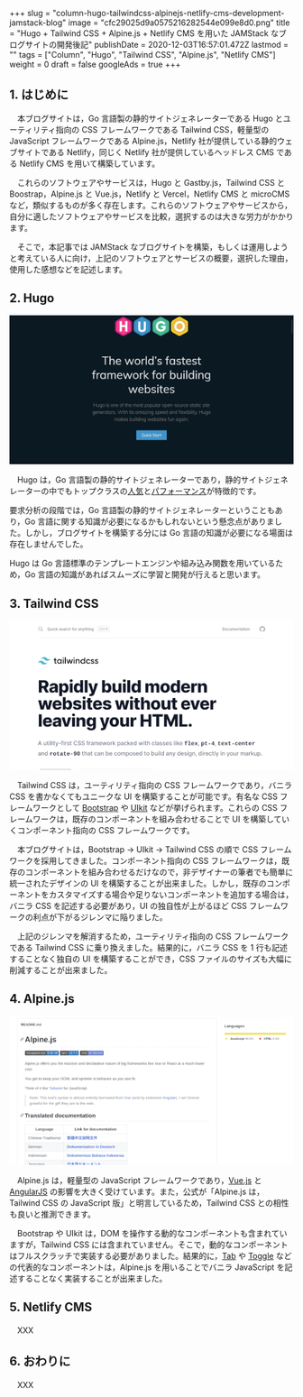 +++
slug = "column-hugo-tailwindcss-alpinejs-netlify-cms-development-jamstack-blog"
image = "cfc29025d9a0575216282544e099e8d0.png"
title = "Hugo + Tailwind CSS + Alpine.js + Netlify CMS を用いた JAMStack なブログサイトの開発後記"
publishDate = 2020-12-03T16:57:01.472Z
lastmod = ""
tags = ["Column", "Hugo", "Tailwind CSS", "Alpine.js", "Netlify CMS"]
weight = 0
draft = false
googleAds = true
+++
## 1. はじめに

　本ブログサイトは，Go 言語製の静的サイトジェネレーターである Hugo とユーティリティ指向の CSS フレームワークである Tailwind CSS，軽量型の JavaScript フレームワークである Alpine.js，Netlify 社が提供している静的ウェブサイトである Netlify，同じく Netlify 社が提供しているヘッドレス CMS である Netlify CMS を用いて構築しています。

　これらのソフトウェアやサービスは，Hugo と Gastby.js，Tailwind CSS と Boostrap，Alpine.js と Vue.js，Netlify と Vercel，Netlify CMS と microCMS など，類似するものが多く存在します。これらのソフトウェアやサービスから，自分に適したソフトウェアやサービスを比較，選択するのは大きな労力がかかります。

　そこで，本記事では JAMStack なブログサイトを構築，もしくは運用しようと考えている人に向け，上記のソフトウェアとサービスの概要，選択した理由，使用した感想などを記述します。

## 2. Hugo

[![Hugo](95a8716b0089229bb8afced7b37a656c.png)](https://gohugo.io/)

　Hugo は，Go 言語製の静的サイトジェネレーターであり，静的サイトジェネレーターの中でもトップクラスの[人気](https://jamstack.org/generators/)と[パフォーマンス](https://qiita.com/tnzk/items/4863e2c559f6b71b72e0#%E6%A4%9C%E8%A8%BC%E7%B5%90%E6%9E%9C)が特徴的です。

要求分析の段階では，Go 言語製の静的サイトジェネレーターということもあり，Go 言語に関する知識が必要になるかもしれないという懸念点がありました。しかし，ブログサイトを構築する分には Go 言語の知識が必要になる場面は存在しませんでした。

Hugo は Go 言語標準のテンプレートエンジンや組み込み関数を用いているため，Go 言語の知識があればスムーズに学習と開発が行えると思います。

## 3. Tailwind CSS

[![Tailwind CSS](a1f75b55d405d9ac433e2983077071a0.png)](https://tailwindcss.com/)

　Tailwind CSS は，ユーティリティ指向の CSS フレームワークであり，バニラ CSS を書かなくてもユニークな UI を構築することが可能です。有名な CSS フレームワークとして [Bootstrap](https://getbootstrap.com/) や [UIkit](https://getuikit.com/) などが挙げられます。これらの CSS フレームワークは，既存のコンポーネントを組み合わせることで UI を構築していくコンポーネント指向の CSS フレームワークです。

　本ブログサイトは，Bootstrap → UIkit → Tailwind CSS の順で CSS フレームワークを採用してきました。コンポーネント指向の CSS フレームワークは，既存のコンポーネントを組み合わせるだけなので，非デザイナーの筆者でも簡単に統一されたデザインの UI を構築することが出来ました。しかし，既存のコンポーネントをカスタマイズする場合や足りないコンポーネントを追加する場合は，バニラ CSS を記述する必要があり，UI の独自性が上がるほど CSS フレームワークの利点が下がるジレンマに陥りました。

　上記のジレンマを解消するため，ユーティリティ指向の CSS フレームワークである Tailwind CSS に乗り換えました。結果的に，バニラ CSS を 1 行も記述することなく独自の UI を構築することができ，CSS ファイルのサイズも大幅に削減することが出来ました。

## 4. Alpine.js

[![Alpine.js](1882fd943d136ffe66c49cb5d6a3eb70.png)](https://github.com/alpinejs/alpine)

　Alpine.js は，軽量型の JavaScript フレームワークであり，[Vue.js](https://vuejs.org/) と [AngularJS](https://angularjs.org/) の影響を大きく受けています。また，公式が「Alpine.js は，Tailwind CSS の JavaScript 版」と明言しているため，Tailwind CSS との相性も良いと推測できます。

　Bootstrap や UIkit は，DOM を操作する動的なコンポーネントも含まれていますが，Tailwind CSS には含まれていません。そこで，動的なコンポーネントはフルスクラッチで実装する必要がありました。結果的に，[Tab](https://getuikit.com/docs/tab) や [Toggle](https://getuikit.com/docs/toggle#toggle) などの代表的なコンポーネントは，Alpine.js を用いることでバニラ JavaScript を記述することなく実装することが出来ました。

## 5. Netlify CMS

　XXX

## 6. おわりに

　XXX